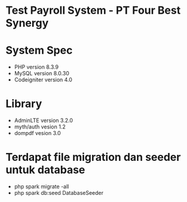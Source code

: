 # Test Payroll System - PT Four Best Synergy

# System Spec
- PHP version 8.3.9
- MySQL version 8.0.30
- Codeigniter version 4.0

# Library
- AdminLTE version 3.2.0
- myth/auth vesion 1.2
- dompdf vesion 3.0

# Terdapat file migration dan seeder untuk database
- php spark migrate -all
- php spark db:seed DatabaseSeeder
